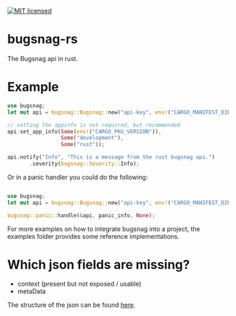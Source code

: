 [![MIT licensed](https://img.shields.io/badge/license-MIT-blue.svg)](./LICENSE-MIT)

# bugsnag-rs
The Bugsnag api in rust.

# Example

```rust
use bugsnag;
let mut api = bugsnag::Bugsnag::new("api-key", env!("CARGO_MANIFEST_DIR"));

// setting the appinfo is not required, but recommended
api.set_app_info(Some(env!("CARGO_PKG_VERSION")),
                 Some("development"),
                 Some("rust"));

api.notify("Info", "This is a message from the rust bugsnag api.")
       .severity(bugsnag::Severity::Info);
```

Or in a panic handler you could do the following:

```rust

use bugsnag;
let mut api = bugsnag::Bugsnag::new("api-key", env!("CARGO_MANIFEST_DIR"));

bugsnag::panic::handle(&api, panic_info, None);

```

For more examples on how to integrate bugsnag into a project, the examples folder provides some reference implementations.


# Which json fields are missing?
- context (present but not exposed / usable)
- metaData

The structure of the json can be found [here](https://docs.bugsnag.com/api/error-reporting/).
